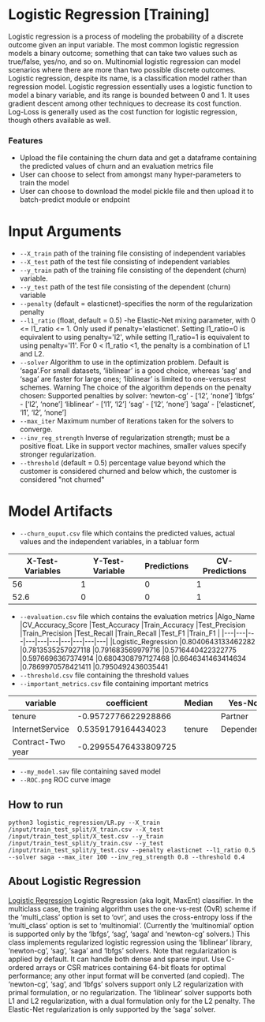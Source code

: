 # Logistic Regression [Training]
Logistic regression is a process of modeling the probability of a discrete outcome given an input variable. The most common logistic regression models a binary outcome; something that can take two values such as true/false, yes/no, and so on. Multinomial logistic regression can model scenarios where there are more than two possible discrete outcomes. 
Logistic regression, despite its name, is a classification model rather than regression model. Logistic regression essentially uses a logistic function to model a binary variable, and its range is bounded between 0 and 1. It uses gradient descent among other techniques to decrease its cost function. Log-Loss is generally used as the cost function for logistic regression, though others available as well.
### Features
- Upload the file containing the churn data and get a dataframe containing the predicted values of churn and an evaluation metrics file
- User can choose to select from amongst many hyper-parameters to train the model
- User can choose to download the model pickle file and then upload it to batch-predict module or endpoint

# Input Arguments
- `--X_train` path of the training file consisting of independent variables
- `--X_test` path of the test file consisting of independent variables
- `--y_train` path of the training file consisting of the dependent (churn) variable.
- `--y_test` path of the test file consisting of the dependent (churn) variable
- `--penalty` (default = elasticnet)-specifies the norm of the regularization penalty
- `--l1_ratio` (float, default = 0.5) -he Elastic-Net mixing parameter, with 0 <= l1_ratio <= 1. Only used if penalty='elasticnet'. Setting l1_ratio=0 is equivalent to using penalty='l2', while setting l1_ratio=1 is equivalent to using penalty='l1'. For 0 < l1_ratio <1, the penalty is a combination of L1 and L2.
- `--solver` Algorithm to use in the optimization problem. Default is ‘saga’.For small datasets, ‘liblinear’ is a good choice, whereas ‘sag’ and ‘saga’ are faster for large ones; ‘liblinear’ is limited to one-versus-rest schemes. Warning The choice of the algorithm depends on the penalty chosen: Supported penalties by solver:
‘newton-cg’ - [‘l2’, ‘none’]
‘lbfgs’ - [‘l2’, ‘none’]
‘liblinear’ - [‘l1’, ‘l2’]
‘sag’ - [‘l2’, ‘none’]
‘saga’ - [‘elasticnet’, ‘l1’, ‘l2’, ‘none’]
- `--max_iter` Maximum number of iterations taken for the solvers to converge.
- `--inv_reg_strength`  Inverse of regularization strength; must be a positive float. Like in support vector machines, smaller values specify stronger regularization.
- `--threshold` (default = 0.5) percentage value beyond which the customer is considered churned and below which, the customer is considered "not churned"

# Model Artifacts
- `--churn_ouput.csv` file which contains the predicted values, actual values and the independent variables, in a tabluar form

|X-Test-Variables |Y-Test-Variable |Predictions |CV-Predictions | 
|---|---|---|---|
|56 |1 |0 |1 | 
|52.6 |0 |0 |1 |
- `--evaluation.csv` file which contains the evaluation metrics 
    |Algo_Name 	|CV_Accuracy_Score 	|Test_Accuracy 	|Train_Accuracy 	|Test_Precision 	|Train_Precision 	|Test_Recall 	|Train_Recall 	|Test_F1 	|Train_F1 |
    |---|---|---|---|---|---|---|---|---|---|
    |Logistic_Regression	|0.8040643133462282	|0.7813535257927118	|0.791683569979716	|0.5716440422322775	|0.5976696367374914	|0.6804308797127468	|0.6646341463414634	|0.7869970578421411	|0.7950492436035441
- `--threshold.csv` file containing the threshold values
- `--important_metrics.csv` file containing important metrics

| variable          | coefficient          | Median  | Yes-No     | String     |
|-------------------|----------------------|---------|------------|------------|
| tenure            | -0.9572776622928866  |         | Partner    | customerID |
| InternetService   | 0.5359179164434023   | tenure  | Dependents | gender     |
| Contract-Two year | -0.29955476433809725 |         |            |            |
- `--my_model.sav` file containing saved model
- `--ROC.png` ROC curve image 
## How to run
```
python3 logistic_regression/LR.py --X_train /input/train_test_split/X_train.csv --X_test /input/train_test_split/X_test.csv --y_train /input/train_test_split/y_train.csv --y_test /input/train_test_split/y_test.csv --penalty elasticnet --l1_ratio 0.5 --solver saga --max_iter 100 --inv_reg_strength 0.8 --threshold 0.4 
```

## About Logistic Regression
[Logistic Regression](https://scikit-learn.org/stable/modules/generated/sklearn.linear_model.LogisticRegression.html)
Logistic Regression (aka logit, MaxEnt) classifier.
In the multiclass case, the training algorithm uses the one-vs-rest (OvR) scheme if the ‘multi_class’ option is set to ‘ovr’, and uses the cross-entropy loss if the ‘multi_class’ option is set to ‘multinomial’. (Currently the ‘multinomial’ option is supported only by the ‘lbfgs’, ‘sag’, ‘saga’ and ‘newton-cg’ solvers.)
This class implements regularized logistic regression using the ‘liblinear’ library, ‘newton-cg’, ‘sag’, ‘saga’ and ‘lbfgs’ solvers. Note that regularization is applied by default. It can handle both dense and sparse input. Use C-ordered arrays or CSR matrices containing 64-bit floats for optimal performance; any other input format will be converted (and copied).
The ‘newton-cg’, ‘sag’, and ‘lbfgs’ solvers support only L2 regularization with primal formulation, or no regularization. The ‘liblinear’ solver supports both L1 and L2 regularization, with a dual formulation only for the L2 penalty. The Elastic-Net regularization is only supported by the ‘saga’ solver.